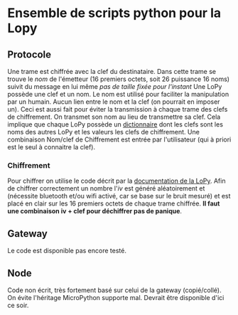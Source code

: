 # Ensemble de scripts python pour la Lopy

## Protocole

Une trame est chiffrée avec la clef du destinataire.
Dans cette trame se trouve le *nom* de l'émetteur (16 premiers octets, soit 26 puissance 16 noms)
suivit du message en lui même *pas de taille fixée pour l'instant*
Une LoPy possède une clef et un nom. Le nom est utilisé pour faciliter la manipulation par
un humain. Aucun lien entre le nom et la clef (on pourrait en imposer un).
Ceci est aussi fait pour éviter la transmission à chaque trame des clefs de chiffrement. On transmet son nom au lieu de transmettre sa clef. 
Cela implique que chaque LoPy possède un [dictionnaire](https://openclassrooms.com/courses/apprenez-a-programmer-en-python/les-dictionnaires-2)
dont les clefs sont les noms des autres LoPy et les valeurs les clefs de chiffrement.
Une combinaison Nom/clef de Chiffrement est entrée par l'utilisateur (qui à priori est le seul à connaitre la clef).

### Chiffrement

Pour chiffrer on utilise le code décrit par la [documentation de la LoPy](https://docs.pycom.io/pycom_esp32/library/ucrypto.AES.html ).
Afin de chiffrer correctement un nombre l'*iv* est généré aléatoirement et (nécessite bluetooth et/ou wifi activé, car se base sur le bruit mesuré)
et est placé en clair sur les 16 premiers octets de chaque trame chiffrée. **Il faut une combinaison iv + clef pour déchiffrer pas de panique**.


## Gateway

Le code est disponible pas encore testé. 


## Node

Code non écrit, très fortement basé sur celui de la gateway (copié/collé).
On évite l'héritage MicroPython supporte mal.
Devrait être disponible d'ici ce soir.
